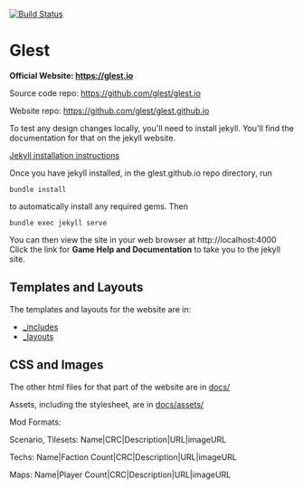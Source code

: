[![Build Status](https://travis-ci.org/glest/glest.io.svg?branch=master)](https://travis-ci.org/glest/glest.io)

# Glest

**Official Website: https://glest.io**

Source code repo: https://github.com/glest/glest.io

Website repo: https://github.com/glest/glest.github.io

To test any design changes locally, you'll need to install jekyll.
You'll find the documentation for that on the jekyll website.

[Jekyll installation instructions](https://jekyllrb.com/docs/installation/)

Once you have jekyll installed, in the glest.github.io repo
directory, run

    bundle install
    
to automatically install any required gems. Then

    bundle exec jekyll serve

You can then view the site in your web browser at http://localhost:4000
Click the link for **Game Help and Documentation** to take you to the
jekyll site.

## Templates and Layouts

The templates and layouts for the website are in:

 * [_includes](https://github.com/Glest/glest.io/tree/master/_includes)
 * [_layouts](https://github.com/Glest/glest.io/tree/master/_layouts)

## CSS and Images

The other html files for that part of the website are in
[docs/](https://github.com/Glest/glest.io/tree/master/docs)

Assets, including the stylesheet, are in [docs/assets/](https://github.com/Glest/glest.io/tree/master/docs/assets)

Mod Formats:

Scenario, Tilesets:
Name|CRC|Description|URL|imageURL

Techs:
Name|Faction Count|CRC|Description|URL|imageURL

Maps:
Name|Player Count|CRC|Description|URL|imageURL
